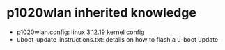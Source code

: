 # p1020wlan inherited knowledge
- p1020wlan.config: linux 3.12.19 kernel config
- uboot_update_instructions.txt: details on how to flash a u-boot update

